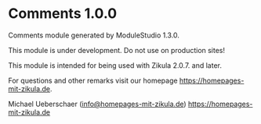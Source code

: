 # Comments 1.0.0

Comments module generated by ModuleStudio 1.3.0.

This module is under development. Do not use on production sites!

This module is intended for being used with Zikula 2.0.7. and later.

For questions and other remarks visit our homepage https://homepages-mit-zikula.de.

Michael Ueberschaer (info@homepages-mit-zikula.de)
https://homepages-mit-zikula.de
